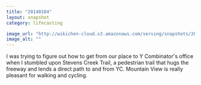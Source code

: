 ```yaml
---
title: "20140104"
layout: snapshot
category: lifecasting

image_url: "http://wikichen-cloud.s3.amazonaws.com/serving/snapshots/2014/20140104-stevens-creek-trail.jpg"
image_alt: ""
---
```


I was trying to figure out how to get from our place to Y Combinator's office when I stumbled upon Stevens Creek Trail, a pedestrian trail that hugs the freeway and lends a direct path to and from YC. Mountain View is really pleasant for walking and cycling.
